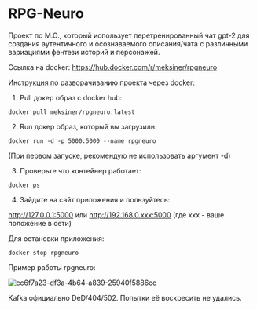 # RPG-Neuro
Проект по М.О., который использует перетренированный чат gpt-2 для создания аутентичного и осознаваемого описания/чата с различными вариациями фентези историй и персонажей.

Ссылка на docker: https://hub.docker.com/r/meksiner/rpgneuro

Инструкция по разворачиванию проекта через docker: 

1. Pull докер образ с docker hub: 
   
```shell
docker pull meksiner/rpgneuro:latest
```

2. Run докер образ, который вы загрузили:
   
```shell
docker run -d -p 5000:5000 --name rpgneuro
```

(При первом запуске, рекомендую не использовать аргумент -d)

3. Проверьте что контейнер работает:

```shell
docker ps
```

4. Зайдите на сайт приложения и пользуйтесь:
   
http://127.0.0.1:5000 или http://192.168.0.xxx:5000
(где xxx - ваше положение в сети)

Для остановки приложения:

```shell
docker stop rpgneuro
```

Пример работы rpgneuro:

![cc6f7a23-df3a-4b64-a839-25940f5886cc](https://github.com/user-attachments/assets/ae606659-4694-4345-a6de-19cba8784418)


Kafka официально DeD/404/502. Попытки её воскресить не удались. 

